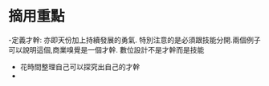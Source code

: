 # 摘用重點
-定義才幹: 亦即天份加上持續發展的勇氣. 特別注意的是必須跟技能分開.兩個例子可以說明這個,商業嗅覺是一個才幹. 數位設計不是才幹而是技能
- 花時間整理自己可以探究出自己的才幹
- 
<!--stackedit_data:
eyJoaXN0b3J5IjpbMTQ1MTMwNTg2NF19
-->